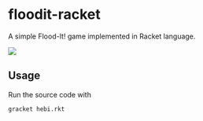 # floodit-racket
A simple Flood-It! game implemented in Racket language.

![](https://s2.ax1x.com/2020/02/02/1tWZHe.png)

## Usage

Run the source code with

```
gracket hebi.rkt
```